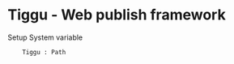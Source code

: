 Tiggu - Web publish framework
=============================

Setup
	System variable
	
		Tiggu : Path
